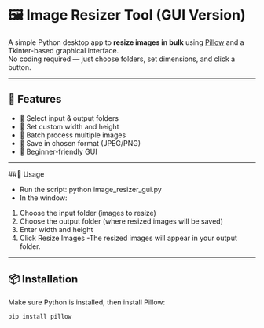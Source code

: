 # 🖼️ Image Resizer Tool (GUI Version)

A simple Python desktop app to **resize images in bulk** using [Pillow](https://pillow.readthedocs.io/) and a Tkinter-based graphical interface.  
No coding required — just choose folders, set dimensions, and click a button.

---

## 📌 Features
- 📂 Select input & output folders
- 📏 Set custom width and height
- 🔄 Batch process multiple images
- 💾 Save in chosen format (JPEG/PNG)
- 🎯 Beginner-friendly GUI

---
##🚀 Usage
- Run the script:
python image_resizer_gui.py
- In the window:
1. Choose the input folder (images to resize)
2. Choose the output folder (where resized images will be saved)
3. Enter width and height
 4. Click Resize Images
-The resized images will appear in your output folder.
---
## 📦 Installation
Make sure Python is installed, then install Pillow:
```bash
pip install pillow
